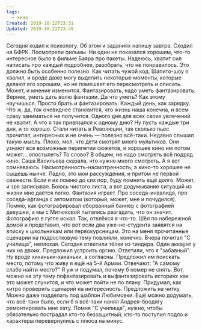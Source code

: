 ```yaml
---
tags:
  - кино
Created: 2019-10-22T23:31
Updated: 2019-10-22T23:49
---
```

Сегодня ходил к психологу. Об этом и заданиях напишу завтра.
Сходил на БФРК. Посмотрели фильмы. Ни один не показался хорошим, что-то интересное было в фильме Баяра про пакеты. Надеюсь, хватит сил написать про каждый подробнее, разобрать, что не понравилось. Это должно быть особенно полезно. Как читать чужой код. Шапито-шоу я хвалил, и вроде даже могу выделить некоторые моменты, которые делают его хорошим, но не помешает его пересмотреть и описать. Может, и мнение изменится.
Фантазировать, надо уметь фантазировать. Вернее, уметь дать волю фантазии. Да что уметь? Как этому научишься. Просто брать и фантазировать. Каждый день, как зарядку. Что ж, да, так очевиднее становится, что жизнь наша конечна, и всем сразу заниматься не получится. Одного дня для всех своих увлечений не хватит. А что я так привязался к одному дню? Ну пусть каждые три дня, и то хорошо. Стали читать в Революции, так сколько пьес прочитал, интересных и не очень — полезно всё-таки.
Недавно слышал такую мысль. Плохо, мол, что дети смотрят много мультиков. Они узнают все возможные перипетии сюжетов, и хорошее кино им потом может... опостылеть? То слово? В общем, не надо смотреть всё подряд кино. Саша Васильева сказала, что нужно много смотреть. А я вот сомневаюсь. Насмотренность-насмотренность, а кино-то хорошее не сыщешь нынче. Ладно, это мои рассуждения, и притом не первой свежести. Если я их помню до сих пор, буду помнить ещё долго. Может, и зря записывал.
Боюсь чистого листа, а вот додумывание ситуаций из жизни мне даётся легко. Фантазия играет. Про соседа-инвалида, про соседа-афганца с автоматом (который, может, мне и почудился). Помню, как фотографировал оборванный баннер с фотографией девушки, а мы с Митюковой пытались разгадать, что он значит. Фотографию в гугле искал.
Так, отвлёкся я что-то. Шёл по набережной домой и представил, что вот если два уже-не-студента заявятся на вписку к школьникам или первокурсницам. Это на меня прочитанные сценарии на подростковую тему повлияли, конечно. Вчера почитал "С училища", неплохая.
Сегодня ответили тёлки из тиндера. Один аккаунт у них на двоих. Предложил устроить оргию. Ответили, что я "забавный". Ну вроде хиханьки-хаханьки, а согласны. Предложил им поискать место, потому что живу я ещё на 5-й Армии. Отвечают: "А самому слабо найти место?" Я уж и подумал, почему б номер не снять. Вот, можно на эту тему пофантазировать и выфантазировать историю: как это может случится, и что может пойти не по плану.
Придумал, как хитро проверить сценарий на интересность. Предложить на читку. Можно даже подделать под шаблон Любимовки.
Ещё можно додумать, что всё-таки было, если б я всё-таки нанял Андрея-бродягу ремонтировать мне хату.
Помня "С училища", нужно, чтобы обязательно пострадал кто-то беззащитный, кто-то поступил подло и характеры перевернулись с плюса на минус.